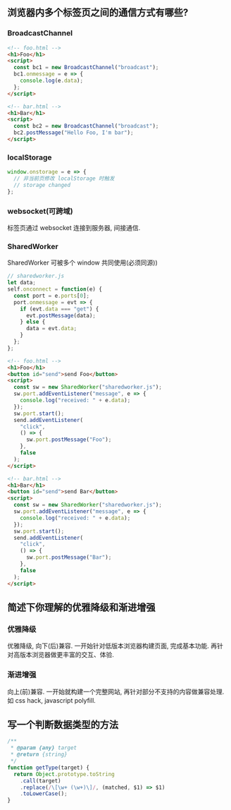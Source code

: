 ## 浏览器内多个标签页之间的通信方式有哪些?

### BroadcastChannel

```html
<!-- foo.html -->
<h1>Foo</h1>
<script>
  const bc1 = new BroadcastChannel("broadcast");
  bc1.onmessage = e => {
    console.log(e.data);
  };
</script>

<!-- bar.html -->
<h1>Bar</h1>
<script>
  const bc2 = new BroadcastChannel("broadcast");
  bc2.postMessage("Hello Foo, I'm bar");
</script>
```

### localStorage

```javascript
window.onstorage = e => {
  // 非当前页修改 localStorage 时触发
  // storage changed
};
```

### websocket(可跨域)

标签页通过 websocket 连接到服务器, 间接通信.

### SharedWorker

SharedWorker 可被多个 window 共同使用(必须同源))

```javascript
// sharedworker.js
let data;
self.onconnect = function(e) {
  const port = e.ports[0];
  port.onmessage = evt => {
    if (evt.data === "get") {
      evt.postMessage(data);
    } else {
      data = evt.data;
    }
  };
};
```

```html
<!-- foo.html -->
<h1>Foo</h1>
<button id="send">send Foo</button>
<script>
  const sw = new SharedWorker("sharedworker.js");
  sw.port.addEventListener("message", e => {
    console.log("received: " + e.data);
  });
  sw.port.start();
  send.addEventListener(
    "click",
    () => {
      sw.port.postMessage("Foo");
    },
    false
  );
</script>
```

```html
<!-- bar.html -->
<h1>Bar</h1>
<button id="send">send Bar</button>
<script>
  const sw = new SharedWorker("sharedworker.js");
  sw.port.addEventListener("message", e => {
    console.log("received: " + e.data);
  });
  sw.port.start();
  send.addEventListener(
    "click",
    () => {
      sw.port.postMessage("Bar");
    },
    false
  );
</script>
```

## 简述下你理解的优雅降级和渐进增强

### 优雅降级

优雅降级, 向下(后)兼容. 一开始针对低版本浏览器构建页面, 完成基本功能. 再针对高版本浏览器做更丰富的交互、体验.

### 渐进增强

向上(前)兼容. 一开始就构建一个完整网站, 再针对部分不支持的内容做兼容处理. 如 css hack, javascript polyfill.

## 写一个判断数据类型的方法

```javascript
/**
 * @param {any} target
 * @return {string}
 */
function getType(target) {
  return Object.prototype.toString
    .call(target)
    .replace(/\[\w+ (\w+)\]/, (matched, $1) => $1)
    .toLowerCase();
}
```
